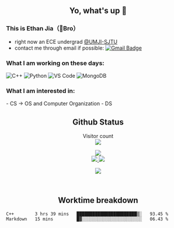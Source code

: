 <h2 align="center"> Yo, what's up 👋 </h3>
<h3>This is Ethan Jia（🗻Bro）</h3>

- right now an ECE undergrad [@UMJI-SJTU](https://www.ji.sjtu.edu.cn/)
- contact me through email if possible: [![Gmail Badge](https://img.shields.io/badge/-181716254@qq.com-c14438?style=plastic&logo=Gmail&logoColor=white&link=mailto:15203012@iubat.edu)](mailto:181716254@qq.com)

<h3>What I am working on these days:</h3>

 ![C++](https://img.shields.io/badge/-C++-00599C?style=plastic&logo=c)
 ![Python](https://img.shields.io/badge/-Python-8fcfd1?style=plastic&logo=Python)
 ![VS Code](https://img.shields.io/badge/-VS%20Code-007ACC?style=plastic&logo=visual-studio-code)
 ![MongoDB](https://img.shields.io/badge/-MongoDB-black?style=plastic&logo=mongodb)

<h3>What I am interested in:</h3>
- CS  ->  OS and Computer Organization
- DS 

<h2 align="center">
Github Status 
</h1>

<p align="center">
 Visitor count<br>
 <img src="https://profile-counter.glitch.me/MountBro/count.svg" />
</p>

<p align="center">
 <img src="https://github-readme-stats.vercel.app/api?username=MountBro&theme=monokai"><br>
 <a href="https://github.com/MountBro/myLeetCode">
  <img src="https://github-readme-stats.vercel.app/api/pin/?username=MountBro&repo=myLeetCode&theme=monokai">
 </a>
 <a href="https://github.com/MountBro/Age-of-Plague">
  <img src="https://github-readme-stats.vercel.app/api/pin/?username=MountBro&repo=Age-of-Plague&theme=monokai">
 </a>
</p>

<p align="center">
 <img src="http://github-readme-streak-stats.herokuapp.com?user=MountBro&theme=monokai" align="center" />
</p>

<br>

<h2 align="center">
Worktime breakdown
</h1>


<!--START_SECTION:waka-->
```text
C++        3 hrs 39 mins   ███████████████████████▒░   93.45 % 
Markdown   15 mins         █▓░░░░░░░░░░░░░░░░░░░░░░░   06.43 % 
```
<!--END_SECTION:waka-->



